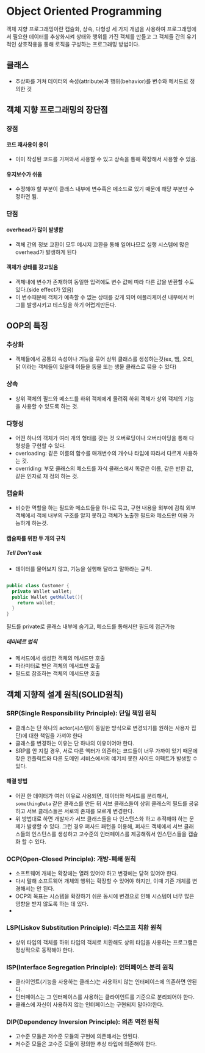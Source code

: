 # Object Oriented Programming

객체 지향 프로그래밍이란 캡슐화, 상속, 다형성 세 가지 개념을 사용하여 프로그래밍에서 필요한 데이터를 추상화시켜 상태와 행위를 가진 객체를 만들고 그 객체들 간의 유기적인 상호작용을 통해 로직을 구성하는 프로그래밍 방법이다.

## 클래스

- 추상화를 거쳐 데이터의 속성(attribute)과 행위(behavior)를 변수와 메서드로 정의한 것

## 객체 지향 프로그래밍의 장단점

### 장점

#### 코드 재사용이 용이

- 이미 작성된 코드를 가져와서 사용할 수 있고 상속을 통해 확장해서 사용할 수 있음.

#### 유지보수가 쉬움

- 수정해야 할 부분이 클래스 내부에 변수혹은 메소드로 있기 때문에 해당 부분만 수정하면 됨.

### 단점

#### overhead가 많이 발생함

- 객체 간의 정보 교환이 모두 메시지 교환을 통해 일어나므로 실행 시스템에 많은 overhead가 발생하게 된다

#### 객체가 상태를 갖고있음

- 객체내에 변수가 존재하여 동일한 입력에도 변수 값에 따라 다른 값을 반환할 수도 있다.(side effect가 있음)
- 이 변수때문에 객체가 예측할 수 없는 상태를 갖게 되어 애플리케이션 내부에서 버그를 발생시키고 테스팅을 하기 어렵게만든다.

## OOP의 특징

### 추상화

- 객체들에서 공통의 속성이나 기능을 묶어 상위 클래스를 생성하는것(ex, 뱀, 오리, 닭 이라는 객체들이 있을때 이들을 동물 또는 생물 클래스로 묶을 수 있다)

### 상속

- 상위 객체의 필드와 메소드를 하위 객체에게 물려줘 하위 객체가 상위 객체의 기능을 사용할 수 있도록 하는 것.

### 다형성

- 어떤 하나의 객체가 여러 개의 형태를 갖는 것 오버로딩이나 오버라이딩을 통해 다형성을 구현할 수 있다.
- overloading: 같은 이름의 함수를 매개변수의 개수나 타입에 따라서 다르게 사용하는 것.
- overriding: 부모 클래스의 메소드를 자식 클래스에서 똑같은 이름, 같은 반환 값, 같은 인자로 재 정의 하는 것.

### 캡슐화

- 비슷한 역할을 하는 필드와 메소드들을 하나로 묶고, 구현 내용을 외부에 감춰 외부 객체에서 객체 내부의 구조를 알지 못하고 객체가 노출한 필드와 메소드만 이용 가능하게 하는것.

#### 캡슐화를 위한 두 개의 규칙

##### Tell Don't ask

- 데이터를 물어보지 않고, 기능을 실행해 달라고 말하라는 규칙.

```java

public class Customer {
  private Wallet wallet;
  public Wallet getWallet(){
    return wallet;
  }
}

```

필드를 private로 클래스 내부에 숨기고, 메소드를 통해서만 필드에 접근가능

##### 데미테르 법칙

- 메서드에서 생성한 객체의 메서드만 호출
- 파라미터로 받은 객체의 메서드만 호출
- 필드로 참조하는 객체의 메서드만 호출

## 객체 지향적 설계 원칙(SOLID원칙)

### SRP(Single Responsibility Principle): 단일 책임 원칙

- 클래스는 단 하나의 actor(시스템이 동일한 방식으로 변경되기를 원하는 사용자 집단)에 대한 책임을 가져야 한다
- 클래스를 변경하는 이유는 단 하나의 이유이어야 한다.
- SRP를 안 지킬 경우, 서로 다른 액터가 의존하는 코드들이 너무 가까이 있기 때문에 잦은 컨플릭트와 다른 도메인 서비스에서의 예기치 못한 사이드 이펙트가 발생할 수 있다.

#### 해결 방법

- 어떤 한 데이터가 여러 이유로 사용되면, 데이터와 메서드를 분리해서, `somethingData` 같은 클래스를 만든 뒤 서브 클래스들이 상위 클래스의 필드를 공유하고 서브 클래스들은 서로의 존재를 모르게 변경한다.
- 위 방법대로 하면 개발자가 서브 클래스들을 다 인스턴스화 하고 추적해야 하는 문제가 발생할 수 있다. 그런 경우 퍼사드 패턴을 이용해, 퍼사드 객체에서 서브 클래스들의 인스턴스를 생성하고 고수준의 인터페이스를 제공해줘서 인스턴스들을 캡슐화 할 수 있다.

### OCP(Open-Closed Principle): 개방-폐쇄 원칙

- 소프트웨어 개체는 확장에는 열려 있어야 하고 변경에는 닫혀 있어야 한다.
- 다시 말해 소프트웨어 개체의 행위는 확장할 수 있어야 하지만, 이때 기존 개체를 변경해서는 안 된다.
- OCP의 목표는 시스템을 확장하기 쉬운 동시에 변경으로 인해 시스템이 너무 많은 영향을 받지 않도록 하는 데 있다.
-

### LSP(Liskov Substitution Principle): 리스코프 치환 원칙

- 상위 타입의 객체를 하위 타입의 객체로 치환해도 상위 타입을 사용하는 프로그램은 정상적으로 동작해야 한다.

### ISP(Interface Segregation Principle): 인터페이스 분리 원칙

- 클라이언트(기능을 사용하는 클래스)는 사용하지 않는 인터페이스에 의존하면 안된다.
- 인터페이스는 그 인터페이스를 사용하는 클라이언트를 기준으로 분리되어야 한다.
- 클래스에 자신이 사용하지 않는 인터페이스는 구현되지 말아야한다.

### DIP(Dependency Inversion Principle): 의존 역전 원칙

- 고수준 모듈은 저수준 모듈의 구현에 의존해서는 안된다.
- 저수준 모듈은 고수준 모듈이 정의한 추상 타입에 의존해야 한다.
